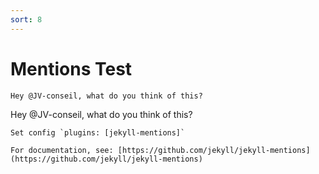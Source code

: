 ```yaml
---
sort: 8
---
```


# Mentions Test

```
Hey @JV-conseil, what do you think of this?
```

Hey @JV-conseil, what do you think of this?

```tip
Set config `plugins: [jekyll-mentions]`

For documentation, see: [https://github.com/jekyll/jekyll-mentions](https://github.com/jekyll/jekyll-mentions)
```
